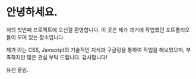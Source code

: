 # 안녕하세요.
저의 첫번째 프로젝트에 오신걸 환영합니다.
이 곳은 제가 과거에 작업했던 포트폴리오들이 모여 있는 장소입니다.

제가 아는 CSS, Javscript의 기술적인 지식과 구글링을 통하여 작업을 해보았으며,
부족하지만 많은 관심 부탁 드립니다. 감사합니다!

유진 올림.
